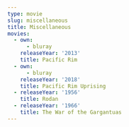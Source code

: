 ```yaml
---
type: movie
slug: miscellaneous
title: Miscellaneous
movies:
  - own:
      - bluray
    releaseYear: '2013'
    title: Pacific Rim
  - own:
      - bluray
    releaseYear: '2018'
    title: Pacific Rim Uprising
  - releaseYear: '1956'
    title: Rodan
  - releaseYear: '1966'
    title: The War of the Gargantuas
---
```


